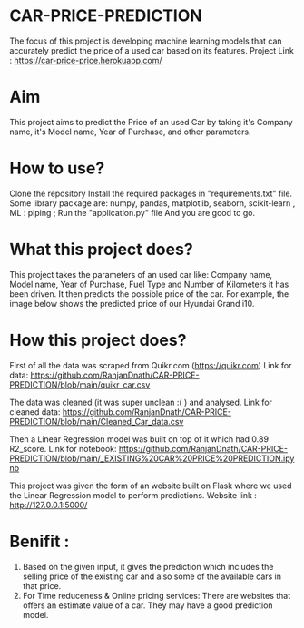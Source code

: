# CAR-PRICE-PREDICTION
The focus of this project is developing machine learning models that can accurately predict the price of a used car based on its features.
 Project Link : https://car-price-price.herokuapp.com/
# Aim 
This project aims to predict the Price of an used Car by taking it's Company name, it's Model name, Year of Purchase, and other parameters.

# How to use?
Clone the repository
Install the required packages in "requirements.txt" file.
Some library package are: numpy, pandas, matplotlib, seaborn, scikit-learn , 
 ML : piping ;
Run the "application.py" file And you are good to go.

# What this project does?
This project takes the parameters of an used car like: Company name, Model name, Year of Purchase, Fuel Type and Number of Kilometers it has been driven.
It then predicts the possible price of the car. For example, the image below shows the predicted price of our Hyundai Grand i10.


# How this project does?
First of all the data was scraped from Quikr.com (https://quikr.com) 
Link for data: https://github.com/RanjanDnath/CAR-PRICE-PREDICTION/blob/main/quikr_car.csv

The data was cleaned (it was super unclean :( ) and analysed.
Link for cleaned data: https://github.com/RanjanDnath/CAR-PRICE-PREDICTION/blob/main/Cleaned_Car_data.csv

Then a Linear Regression model was built on top of it which had 0.89 R2_score.
Link for notebook: https://github.com/RanjanDnath/CAR-PRICE-PREDICTION/blob/main/_EXISTING%20CAR%20PRICE%20PREDICTION.ipynb

This project was given the form of an website built on Flask where we used the Linear Regression model to perform predictions.
 Website link : http://127.0.0.1:5000/
 
 # Benifit : 
 1) Based on the given input, it gives the prediction which includes the selling price of the existing car and also some of the available cars in that price.
 2) For Time reduceness & Online pricing services: There are websites that offers an estimate value of a car. They may have a good prediction model.
 
 
 
